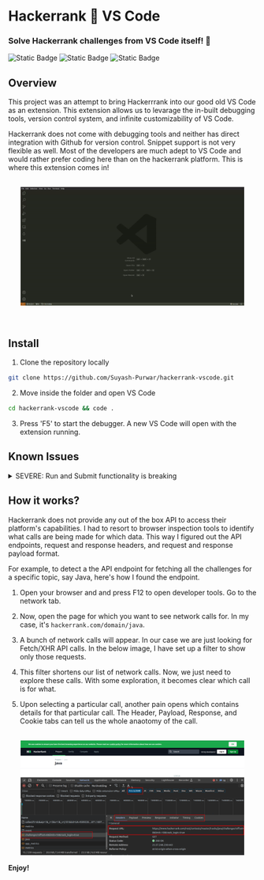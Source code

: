 # Hackerrank 🤝 VS Code

### Solve Hackerrank challenges from VS Code itself! 🥳

![Static Badge](https://img.shields.io/badge/BUILT_FOR-HACKERRANK-%2301ac4b?style=for-the-badge)
![Static Badge](https://img.shields.io/badge/BUILT_WITH-LOVE-orange?style=for-the-badge)
![Static Badge](https://img.shields.io/badge/STATUS-FAILING-red?style=for-the-badge)

## Overview

This project was an attempt to bring Hackerrrank into our good old VS Code as an extension. This extension allows us to levarage the in-built debugging tools, version control system, and infinite customizability of VS Code.

Hackerrank does not come with debugging tools and neither has direct integration with Github for version control. Snippet support is not very flexible as well. Most of the developers are much adept to VS Code and would rather prefer coding here than on the hackerrank platform. This is where this extension comes in!
<br><br>

<p style="text-align: center"><img src="./media/main.gif" width="90%"></p>

<br>

## Install

1. Clone the repository locally

```bash
git clone https://github.com/Suyash-Purwar/hackerrank-vscode.git
```

2. Move inside the folder and open VS Code

```bash
cd hackerrank-vscode && code .
```

3. Press 'F5' to start the debugger. A new VS Code will open with the extension running.

## Known Issues

<details>
<summary>SEVERE: Run and Submit functionality is breaking</summary>

1. Description: The POST request on `/compile_tests` route of Hackerrank APIs expect `X-Csrf-Token` and `Cookie` header. The tokens generate on user authentication are not being accepted. However, the tokens and cookies from browser are getting accepted. I guess, Hackerrank is returning invalid token on user authentication.
2. Things I've tried:
   - Using a headless browser, Puppeteer: In headless mode, I'm not recieving any cookies whatsoever. This is most likey intentional and a security measure.s.
   - Selenium: I suspected that browser is sending some extra tokens (third-party tokens that I'm not recieving on making a GET call) or info to generate a valid `X-Csrf-Token` token. So, I thought of opening the hackerrank.com/auth/login on a browser and then fetching all the cookies (including third-party ones). This did not work unfortunately.

</details>

## How it works?

Hackerrank does not provide any out of the box API to access their platform's capabilities. I had to resort to browser inspection tools to identify what calls are being made for which data. This way I figured out the API endpoints, request and response headers, and request and response payload format.

For example, to detect a the API endpoint for fetching all the challenges for a specific topic, say Java, here's how I found the endpoint.

1. Open your browser and and press F12 to open developer tools. Go to the network tab.

2. Now, open the page for which you want to see network calls for. In my case, it's `hackerrank.com/domain/java`.

3. A bunch of network calls will appear. In our case we are just looking for Fetch/XHR API calls. In the below image, I have set up a filter to show only those requests.

4. This filter shortens our list of network calls. Now, we just need to explore these calls. With some exploration, it becomes clear which call is for what.

5. Upon selecting a particular call, another pain opens which contains details for that particular call. The Header, Payload, Response, and Cookie tabs can tell us the whole anaotomy of the call.
<br><br>
<p style="text-align: center;"><img src="./media/inspection.png" width="90%"/></p>

**Enjoy!**
